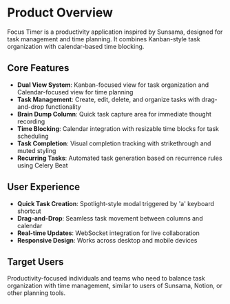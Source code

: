 # Product Overview

Focus Timer is a productivity application inspired by Sunsama, designed for task management and time planning. It combines Kanban-style task organization with calendar-based time blocking.

## Core Features

- **Dual View System**: Kanban-focused view for task organization and Calendar-focused view for time planning
- **Task Management**: Create, edit, delete, and organize tasks with drag-and-drop functionality
- **Brain Dump Column**: Quick task capture area for immediate thought recording
- **Time Blocking**: Calendar integration with resizable time blocks for task scheduling
- **Task Completion**: Visual completion tracking with strikethrough and muted styling
- **Recurring Tasks**: Automated task generation based on recurrence rules using Celery Beat

## User Experience

- **Quick Task Creation**: Spotlight-style modal triggered by 'a' keyboard shortcut
- **Drag-and-Drop**: Seamless task movement between columns and calendar
- **Real-time Updates**: WebSocket integration for live collaboration
- **Responsive Design**: Works across desktop and mobile devices

## Target Users

Productivity-focused individuals and teams who need to balance task organization with time management, similar to users of Sunsama, Notion, or other planning tools.
